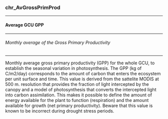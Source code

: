 ### chr_AvGrossPrimProd



------
#### Average GCU GPP



------
###### Monthly average of the Gross Primary Productivity



------
Monthly average gross primary productivity (GPP) for the whole GCU, to establish the seasonal variation in photosynthesis. The GPP (kg of C/m2/day) corresponds to the amount of carbon that enters the ecosystem per unit surface and time. This value is derived from the sattelite MODIS at 500 m. resolution that provides the fraction of light intercepted by the canopy and a model of photosynthesis that converts the intercepted light into carbon assimilation. This makes it possible to define the amount of energy available for the plant to function (respiration) and the amount available for growth (net primary productivity). Beware that this value is known to be incorrect during drought stress periods.